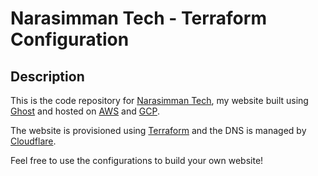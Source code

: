 # Narasimman Tech - Terraform Configuration

## Description

This is the code repository for [Narasimman Tech](https://narasimmantech.com), my website built using [Ghost](https://ghost.org/) and hosted on [AWS](https://aws.amazon.com/) and [GCP](https://cloud.google.com/).

The website is provisioned using [Terraform](https://www.terraform.io/) and the DNS is managed by [Cloudflare](https://www.cloudflare.com/).

Feel free to use the configurations to build your own website!
